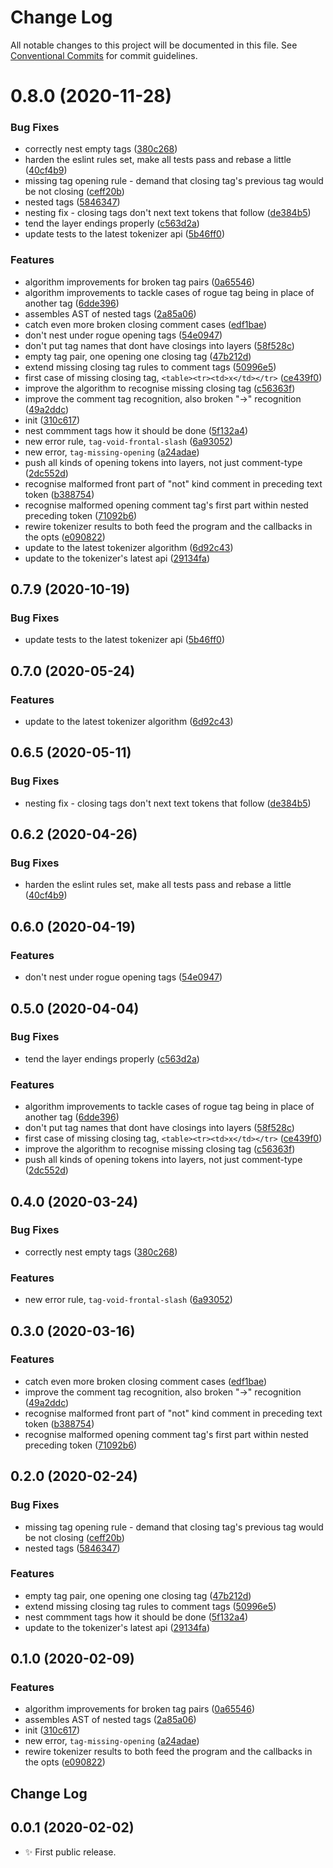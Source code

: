# Change Log

All notable changes to this project will be documented in this file.
See [Conventional Commits](https://conventionalcommits.org) for commit guidelines.

# 0.8.0 (2020-11-28)


### Bug Fixes

* correctly nest empty tags ([380c268](https://git.sr.ht/~royston/codsen/commits/380c26893d8cd05e2d07c7d6110167183cf8cce0))
* harden the eslint rules set, make all tests pass and rebase a little ([40cf4b9](https://git.sr.ht/~royston/codsen/commits/40cf4b9dcb2dd1beca40d4ad4f72a9c9b07c5ad4))
* missing tag opening rule - demand that closing tag's previous tag would be not closing ([ceff20b](https://git.sr.ht/~royston/codsen/commits/ceff20b01d27debd4e789150504e7488c9fdbc12))
* nested tags ([5846347](https://git.sr.ht/~royston/codsen/commits/584634757cf5514f3db9c3b20c211f7f855aa7e8))
* nesting fix - closing tags don't next text tokens that follow ([de384b5](https://git.sr.ht/~royston/codsen/commits/de384b5a3e89f6521cc4c080da1f9de3ebe96f4f))
* tend the layer endings properly ([c563d2a](https://git.sr.ht/~royston/codsen/commits/c563d2a73955a5d45ec4af54b34a2de36ae72ce5))
* update tests to the latest tokenizer api ([5b46ff0](https://git.sr.ht/~royston/codsen/commits/5b46ff094d714bf25ceaf1808fa201a7dd9334b8))


### Features

* algorithm improvements for broken tag pairs ([0a65546](https://git.sr.ht/~royston/codsen/commits/0a65546f4b2f0b9427dca646a6b8a69e2f6f1d3c))
* algorithm improvements to tackle cases of rogue tag being in place of another tag ([6dde396](https://git.sr.ht/~royston/codsen/commits/6dde3963d2c745f6270b0d4f005ae2f426cae886))
* assembles AST of nested tags ([2a85a06](https://git.sr.ht/~royston/codsen/commits/2a85a06afd1e9d9512c63ce5e5f86ee636caa1d2))
* catch even more broken closing comment cases ([edf1bae](https://git.sr.ht/~royston/codsen/commits/edf1baed7fbed1fb4d90162f1e27bc1e0eec6563))
* don't nest under rogue opening tags ([54e0947](https://git.sr.ht/~royston/codsen/commits/54e0947d3fd6de81347345571c6d04669124865b))
* don't put tag names that dont have closings into layers ([58f528c](https://git.sr.ht/~royston/codsen/commits/58f528c69bde19885ec6eb44d7bbc59782fc80ea))
* empty tag pair, one opening one closing tag ([47b212d](https://git.sr.ht/~royston/codsen/commits/47b212d2ba3c479ae5df422b58883cd99d7adae4))
* extend missing closing tag rules to comment tags ([50996e5](https://git.sr.ht/~royston/codsen/commits/50996e56ceafdb0ed6474d023b5971ec8cc266a9))
* first case of missing closing tag, `<table><tr><td>x</td></tr>` ([ce439f0](https://git.sr.ht/~royston/codsen/commits/ce439f09d815c1ad9c94ce806030f5020fec44f9))
* improve the algorithm to recognise missing closing tag ([c56363f](https://git.sr.ht/~royston/codsen/commits/c56363f7b78d38dde8e76c4c73bb2af755392bcb))
* improve the comment tag recognition, also broken "->" recognition ([49a2ddc](https://git.sr.ht/~royston/codsen/commits/49a2ddc9b6f6e14c3c9e36c03c2352e90149979e))
* init ([310c617](https://git.sr.ht/~royston/codsen/commits/310c6174d21cb95fc87507e0a611f29968d6d1ba))
* nest commment tags how it should be done ([5f132a4](https://git.sr.ht/~royston/codsen/commits/5f132a45e20eb7bd8ec0472a8094a6350d76ced7))
* new error rule, `tag-void-frontal-slash` ([6a93052](https://git.sr.ht/~royston/codsen/commits/6a930521f5a7f11f0a57183006d19bae29c013ff))
* new error, `tag-missing-opening` ([a24adae](https://git.sr.ht/~royston/codsen/commits/a24adae568c75079f8205df198c95bcb1c66d524))
* push all kinds of opening tokens into layers, not just comment-type ([2dc552d](https://git.sr.ht/~royston/codsen/commits/2dc552de19d720841463f3aec585532015726c4d))
* recognise malformed front part of "not" kind comment in preceding text token ([b388754](https://git.sr.ht/~royston/codsen/commits/b388754b0a1a54e92ae94e47d0b7f0d14b2a7b4c))
* recognise malformed opening comment tag's first part within nested preceding token ([71092b6](https://git.sr.ht/~royston/codsen/commits/71092b695dd54b8230045af8a4379bd9fa4e20a4))
* rewire tokenizer results to both feed the program and the callbacks in the opts ([e090822](https://git.sr.ht/~royston/codsen/commits/e09082273f9cd82c0f40c48b2079536be8819689))
* update to the latest tokenizer algorithm ([6d92c43](https://git.sr.ht/~royston/codsen/commits/6d92c430d23a116a7c4a643b3caf92b1c785a515))
* update to the tokenizer's latest api ([29134fa](https://git.sr.ht/~royston/codsen/commits/29134fa826203dda8dac40863253a8415b23484f))





## 0.7.9 (2020-10-19)

### Bug Fixes

- update tests to the latest tokenizer api ([5b46ff0](https://gitlab.com/codsen/codsen/commit/5b46ff094d714bf25ceaf1808fa201a7dd9334b8))

## 0.7.0 (2020-05-24)

### Features

- update to the latest tokenizer algorithm ([6d92c43](https://gitlab.com/codsen/codsen/commit/6d92c430d23a116a7c4a643b3caf92b1c785a515))

## 0.6.5 (2020-05-11)

### Bug Fixes

- nesting fix - closing tags don't next text tokens that follow ([de384b5](https://gitlab.com/codsen/codsen/commit/de384b5a3e89f6521cc4c080da1f9de3ebe96f4f))

## 0.6.2 (2020-04-26)

### Bug Fixes

- harden the eslint rules set, make all tests pass and rebase a little ([40cf4b9](https://gitlab.com/codsen/codsen/commit/40cf4b9dcb2dd1beca40d4ad4f72a9c9b07c5ad4))

## 0.6.0 (2020-04-19)

### Features

- don't nest under rogue opening tags ([54e0947](https://gitlab.com/codsen/codsen/commit/54e0947d3fd6de81347345571c6d04669124865b))

## 0.5.0 (2020-04-04)

### Bug Fixes

- tend the layer endings properly ([c563d2a](https://gitlab.com/codsen/codsen/commit/c563d2a73955a5d45ec4af54b34a2de36ae72ce5))

### Features

- algorithm improvements to tackle cases of rogue tag being in place of another tag ([6dde396](https://gitlab.com/codsen/codsen/commit/6dde3963d2c745f6270b0d4f005ae2f426cae886))
- don't put tag names that dont have closings into layers ([58f528c](https://gitlab.com/codsen/codsen/commit/58f528c69bde19885ec6eb44d7bbc59782fc80ea))
- first case of missing closing tag, `<table><tr><td>x</td></tr>` ([ce439f0](https://gitlab.com/codsen/codsen/commit/ce439f09d815c1ad9c94ce806030f5020fec44f9))
- improve the algorithm to recognise missing closing tag ([c56363f](https://gitlab.com/codsen/codsen/commit/c56363f7b78d38dde8e76c4c73bb2af755392bcb))
- push all kinds of opening tokens into layers, not just comment-type ([2dc552d](https://gitlab.com/codsen/codsen/commit/2dc552de19d720841463f3aec585532015726c4d))

## 0.4.0 (2020-03-24)

### Bug Fixes

- correctly nest empty tags ([380c268](https://gitlab.com/codsen/codsen/commit/380c26893d8cd05e2d07c7d6110167183cf8cce0))

### Features

- new error rule, `tag-void-frontal-slash` ([6a93052](https://gitlab.com/codsen/codsen/commit/6a930521f5a7f11f0a57183006d19bae29c013ff))

## 0.3.0 (2020-03-16)

### Features

- catch even more broken closing comment cases ([edf1bae](https://gitlab.com/codsen/codsen/commit/edf1baed7fbed1fb4d90162f1e27bc1e0eec6563))
- improve the comment tag recognition, also broken "->" recognition ([49a2ddc](https://gitlab.com/codsen/codsen/commit/49a2ddc9b6f6e14c3c9e36c03c2352e90149979e))
- recognise malformed front part of "not" kind comment in preceding text token ([b388754](https://gitlab.com/codsen/codsen/commit/b388754b0a1a54e92ae94e47d0b7f0d14b2a7b4c))
- recognise malformed opening comment tag's first part within nested preceding token ([71092b6](https://gitlab.com/codsen/codsen/commit/71092b695dd54b8230045af8a4379bd9fa4e20a4))

## 0.2.0 (2020-02-24)

### Bug Fixes

- missing tag opening rule - demand that closing tag's previous tag would be not closing ([ceff20b](https://gitlab.com/codsen/codsen/commit/ceff20b01d27debd4e789150504e7488c9fdbc12))
- nested tags ([5846347](https://gitlab.com/codsen/codsen/commit/584634757cf5514f3db9c3b20c211f7f855aa7e8))

### Features

- empty tag pair, one opening one closing tag ([47b212d](https://gitlab.com/codsen/codsen/commit/47b212d2ba3c479ae5df422b58883cd99d7adae4))
- extend missing closing tag rules to comment tags ([50996e5](https://gitlab.com/codsen/codsen/commit/50996e56ceafdb0ed6474d023b5971ec8cc266a9))
- nest commment tags how it should be done ([5f132a4](https://gitlab.com/codsen/codsen/commit/5f132a45e20eb7bd8ec0472a8094a6350d76ced7))
- update to the tokenizer's latest api ([29134fa](https://gitlab.com/codsen/codsen/commit/29134fa826203dda8dac40863253a8415b23484f))

## 0.1.0 (2020-02-09)

### Features

- algorithm improvements for broken tag pairs ([0a65546](https://gitlab.com/codsen/codsen/commit/0a65546f4b2f0b9427dca646a6b8a69e2f6f1d3c))
- assembles AST of nested tags ([2a85a06](https://gitlab.com/codsen/codsen/commit/2a85a06afd1e9d9512c63ce5e5f86ee636caa1d2))
- init ([310c617](https://gitlab.com/codsen/codsen/commit/310c6174d21cb95fc87507e0a611f29968d6d1ba))
- new error, `tag-missing-opening` ([a24adae](https://gitlab.com/codsen/codsen/commit/a24adae568c75079f8205df198c95bcb1c66d524))
- rewire tokenizer results to both feed the program and the callbacks in the opts ([e090822](https://gitlab.com/codsen/codsen/commit/e09082273f9cd82c0f40c48b2079536be8819689))

## Change Log

## 0.0.1 (2020-02-02)

- ✨ First public release.
